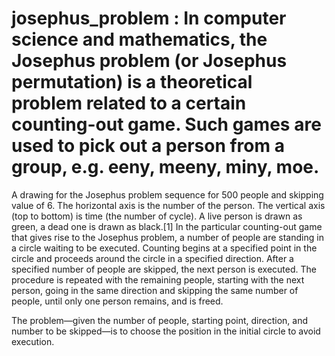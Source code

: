 # josephus_problem : In computer science and mathematics, the Josephus problem (or Josephus permutation) is a theoretical problem related to a certain counting-out game. Such games are used to pick out a person from a group, e.g. eeny, meeny, miny, moe.


A drawing for the Josephus problem sequence for 500 people and skipping value of 6. The horizontal axis is the number of the person. The vertical axis (top to bottom) is time (the number of cycle). A live person is drawn as green, a dead one is drawn as black.[1]
In the particular counting-out game that gives rise to the Josephus problem, a number of people are standing in a circle waiting to be executed. Counting begins at a specified point in the circle and proceeds around the circle in a specified direction. After a specified number of people are skipped, the next person is executed. The procedure is repeated with the remaining people, starting with the next person, going in the same direction and skipping the same number of people, until only one person remains, and is freed.

The problem—given the number of people, starting point, direction, and number to be skipped—is to choose the position in the initial circle to avoid execution.
